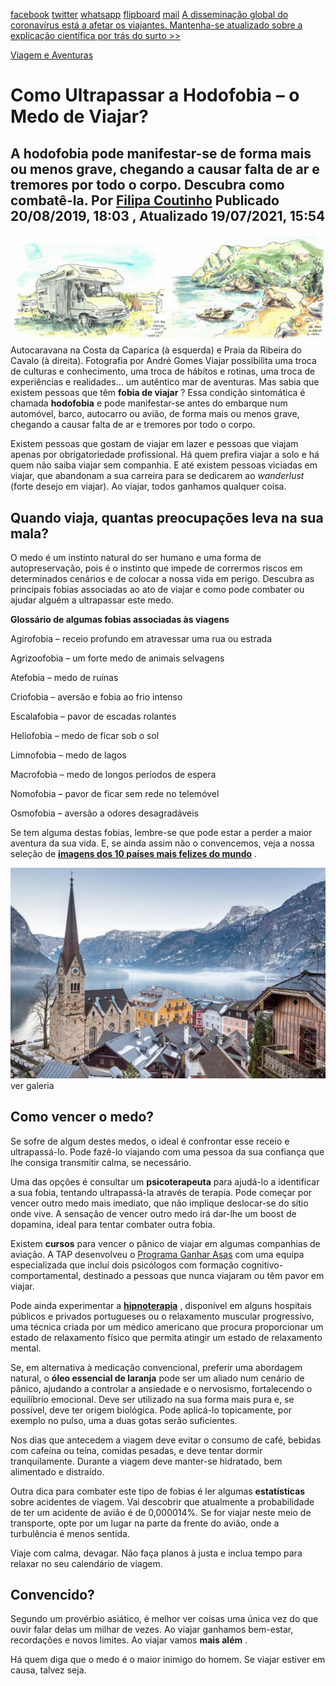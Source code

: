 [facebook](https://www.facebook.com/sharer/sharer.php?u=https%3A%2F%2Fwww.natgeo.pt%2Fviagem-e-aventuras%2F2019%2F08%2Fcomo-ultrapassar-a-hodofobia-o-medo-de-viajar) [twitter](https://twitter.com/share?url=https%3A%2F%2Fwww.natgeo.pt%2Fviagem-e-aventuras%2F2019%2F08%2Fcomo-ultrapassar-a-hodofobia-o-medo-de-viajar&via=natgeo&text=Como%20Ultrapassar%20a%20Hodofobia%20%E2%80%93%20o%20Medo%20de%20Viajar%3F) [whatsapp](https://web.whatsapp.com/send?text=https%3A%2F%2Fwww.natgeo.pt%2Fviagem-e-aventuras%2F2019%2F08%2Fcomo-ultrapassar-a-hodofobia-o-medo-de-viajar) [flipboard](https://share.flipboard.com/bookmarklet/popout?v=2&title=Como%20Ultrapassar%20a%20Hodofobia%20%E2%80%93%20o%20Medo%20de%20Viajar%3F&url=https%3A%2F%2Fwww.natgeo.pt%2Fviagem-e-aventuras%2F2019%2F08%2Fcomo-ultrapassar-a-hodofobia-o-medo-de-viajar) [mail](mailto:?subject=NatGeo&body=https%3A%2F%2Fwww.natgeo.pt%2Fviagem-e-aventuras%2F2019%2F08%2Fcomo-ultrapassar-a-hodofobia-o-medo-de-viajar%20-%20Como%20Ultrapassar%20a%20Hodofobia%20%E2%80%93%20o%20Medo%20de%20Viajar%3F) [A disseminação global do coronavírus está a afetar os viajantes. Mantenha-se atualizado sobre a explicação científica por trás do surto >>](https://www.natgeo.pt/coronavirus) 

[Viagem e Aventuras](https://www.natgeo.pt/viagem-e-aventuras) 
# Como Ultrapassar a Hodofobia – o Medo de Viajar? 
## A hodofobia pode manifestar-se de forma mais ou menos grave, chegando a causar falta de ar e tremores por todo o corpo. Descubra como combatê-la. Por [Filipa Coutinho](https://www.natgeo.pt/autor/filipa-coutinho) Publicado 20/08/2019, 18:03 , Atualizado 19/07/2021, 15:54 
![Autocaravana na Costa da Caparica (à esquerda) e Praia da Ribeira do Cavalo (à direita).](img/files_styles_image_00_public_0desenhos_0sketch_0portugal_1.png)
Autocaravana na Costa da Caparica (à esquerda) e Praia da Ribeira do Cavalo (à direita). Fotografia por André Gomes Viajar possibilita uma troca de culturas e conhecimento, uma troca de hábitos e rotinas, uma troca de experiências e realidades… um autêntico mar de aventuras. Mas sabia que existem pessoas que têm **fobia de viajar** ? Essa condição sintomática é chamada **hodofobia** e pode manifestar-se antes do embarque num automóvel, barco, autocarro ou avião, de forma mais ou menos grave, chegando a causar falta de ar e tremores por todo o corpo. 

Existem pessoas que gostam de viajar em lazer e pessoas que viajam apenas por obrigatoriedade profissional. Há quem prefira viajar a solo e há quem não saiba viajar sem companhia. E até existem pessoas viciadas em viajar, que abandonam a sua carreira para se dedicarem ao _wanderlust_ (forte desejo em viajar). Ao viajar, todos ganhamos qualquer coisa. 

## **Quando viaja, quantas preocupações leva na sua mala?** 
O medo é um instinto natural do ser humano e uma forma de autopreservação, pois é o instinto que impede de corrermos riscos em determinados cenários e de colocar a nossa vida em perigo. Descubra as principais fobias associadas ao ato de viajar e como pode combater ou ajudar alguém a ultrapassar este medo. 

**Glossário de algumas fobias associadas às viagens** 

Agirofobia – receio profundo em atravessar uma rua ou estrada 

Agrizoofobia – um forte medo de animais selvagens 

Atefobia – medo de ruínas 

Criofobia – aversão e fobia ao frio intenso 

Escalafobia – pavor de escadas rolantes 

Heliofobia – medo de ficar sob o sol 

Limnofobia – medo de lagos 

Macrofobia – medo de longos períodos de espera 

Nomofobia – pavor de ficar sem rede no telemóvel 

Osmofobia – aversão a odores desagradáveis 

Se tem alguma destas fobias, lembre-se que pode estar a perder a maior aventura da sua vida. E, se ainda assim não o convencemos, veja a nossa seleção de [**imagens dos 10 países mais felizes do mundo**](https://www.natgeo.pt/photography/2019/04/faca-uma-viagem-pelos-paises-mais-felizes-do-mundo) . 

![10. Áustria ](img/files_styles_image_00_public_hallstatt_austria.jpg)
ver galeria 
## **Como vencer o medo?** 
Se sofre de algum destes medos, o ideal é confrontar esse receio e ultrapassá-lo. Pode fazê-lo viajando com uma pessoa da sua confiança que lhe consiga transmitir calma, se necessário. 

Uma das opções é consultar um **psicoterapeuta** para ajudá-lo a identificar a sua fobia, tentando ultrapassá-la através de terapia. Pode começar por vencer outro medo mais imediato, que não implique deslocar-se do sítio onde vive. A sensação de vencer outro medo irá dar-lhe um boost de dopamina, ideal para tentar combater outra fobia. 

Existem **cursos** para vencer o pânico de viajar em algumas companhias de aviação. A TAP desenvolveu o [Programa Ganhar Asas](https://www.flytap.com/pt-pt/a-bordo/perder-o-medo-de-voar/ganhar-asas) com uma equipa especializada que incluí dois psicólogos com formação cognitivo-comportamental, destinado a pessoas que nunca viajaram ou têm pavor em viajar. 

Pode ainda experimentar a **[hipnoterapia](https://www.sociedadeportuguesahipnose.com/)** , disponível em alguns hospitais públicos e privados portugueses ou o relaxamento muscular progressivo, uma técnica criada por um médico americano que procura proporcionar um estado de relaxamento físico que permita atingir um estado de relaxamento mental. 

Se, em alternativa à medicação convencional, preferir uma abordagem natural, o **óleo essencial de laranja** pode ser um aliado num cenário de pânico, ajudando a controlar a ansiedade e o nervosismo, fortalecendo o equilíbrio emocional. Deve ser utilizado na sua forma mais pura e, se possível, deve ter origem biológica. Pode aplicá-lo topicamente, por exemplo no pulso, uma a duas gotas serão suficientes. 

Nos dias que antecedem a viagem deve evitar o consumo de café, bebidas com cafeína ou teína, comidas pesadas, e deve tentar dormir tranquilamente. Durante a viagem deve manter-se hidratado, bem alimentado e distraído. 

Outra dica para combater este tipo de fobias é ler algumas **estatísticas** sobre acidentes de viagem. Vai descobrir que atualmente a probabilidade de ter um acidente de avião é de 0,000014%. Se for viajar neste meio de transporte, opte por um lugar na parte da frente do avião, onde a turbulência é menos sentida. 

Viaje com calma, devagar. Não faça planos à justa e inclua tempo para relaxar no seu calendário de viagem. 

## **Convencido?** 
Segundo um provérbio asiático, é melhor ver coisas uma única vez do que ouvir falar delas um milhar de vezes. Ao viajar ganhamos bem-estar, recordações e novos limites. Ao viajar vamos **mais além** . 

Há quem diga que o medo é o maior inimigo do homem. Se viajar estiver em causa, talvez seja. 

